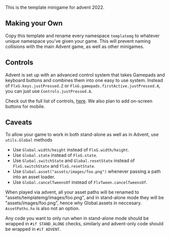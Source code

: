 This is the template minigame for advent 2022.

## Making your Own
Copy this template and rename every namespace `templatemg` to whatever unique namespace you've
given your game. This will prevent naming collisions with the main Advent game, as well as other
minigames.

## Controls
Advent is set up with an advanced control system that takes Gamepads and keyboard buttons and
combines them into one easy to use system. Instead of `FlxG.keys.justPressed.Z` or
`FlxG.gamepads.firstActive.justPressed.A`, you can just use `Controls.justPressed.A`.

Check out the full list of controls, [here](https://github.com/BrandyBuizel/Advent2022/blob/main/source/ui/Controls.hx#L53-L77).
We also plan to add on-screen buttons for mobile.

## Caveats
To allow your game to work in both stand-alone as well as in Advent, use `utils.Global` methods
- Use `Global.width/height` instead of `FlxG.width/height`.
- Use `Global.state` instead of `FlxG.state`.
- Use `Global.switchState` and `Global.resetState` instead of `FlxG.switchState` and `FlxG.resetState`.
- Use `Global.asset("assets/images/foo.png")` whenever passing a path into an asset loader.
- Use `Global.cancelTweensOf` instead of `FlxTween.cancelTweensOf`.

When played via advent, all your asset paths will be renamed to "assets/templatemg/images/foo.png",
and in stand-alone mode they will be "assets/images/foo.png", hence why Global.assets in neccesary.
`AssetPaths.hx` is also not an option.

Any code you want to only run when in stand-alone mode should be wrapped in `#if STAND_ALONE` checks,
similarly and advent-only code should be wrapped in `#if ADVENT`.
